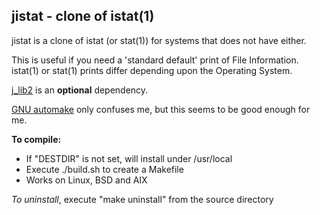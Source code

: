 ## jistat - clone of istat(1)

jistat is a clone of istat (or stat(1)) for systems that
does not have either.

This is useful if you need a 'standard default'
print of File Information.
istat(1) or stat(1) prints differ depending upon the
Operating System.

[j\_lib2](https://github.com/jmcunx/j_lib2) is an **optional** dependency.

[GNU automake](https://en.wikipedia.org/wiki/Automake)
only confuses me, but this seems to be good enough for me.

**To compile:**
* If "DESTDIR" is not set, will install under /usr/local
* Execute ./build.sh to create a Makefile
* Works on Linux, BSD and AIX

_To uninstall_, execute
"make uninstall"
from the source directory

